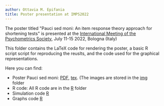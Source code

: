 ```yaml
---
author: Ottavia M. Epifania
title: Poster presentation at IMPS2022
---
```


The poster titled "Pauci sed moni: An item response theory approach for shortening tests" is presented at the [International Meeting of the Psychometrics Society](https://www.psychometricsociety.org/imps-2022), July 11-15 2022, Bologna (Italy)

This folder contains the LaTeX code for rendering the poster, a basic R script script for reproducing the reuslts, and the code used for the graphical representations.

Here you can find: 

- Poster Pauci sed moni: [PDF](poster/imps2022.pdf), [tex](poster/imps2022.pdf). (The images are stored in the [img](https://github.com/OttaviaE/IMPS2022/tree/main/Poster/img) folder
- R code: All R code are in the [R](https://github.com/OttaviaE/IMPS2022/tree/main/R) folder
- Simulation code [R](R/Less-Is-More-Commented-R-Script.R)
- Graphs code [R](R/graphs.R)
